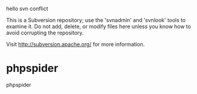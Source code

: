 
hello svn
conflict

This is a Subversion repository; use the 'svnadmin' and 'svnlook' 
tools to examine it.  Do not add, delete, or modify files here 
unless you know how to avoid corrupting the repository.

Visit http://subversion.apache.org/ for more information.

# phpspider
phpspider

